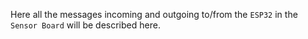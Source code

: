 Here all the messages incoming and outgoing to/from the `ESP32` in the `Sensor Board` will be described here.